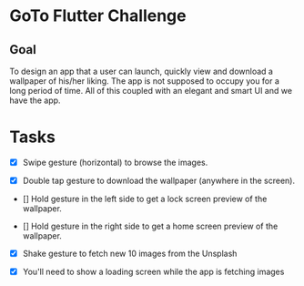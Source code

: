 # GoTo Flutter Challenge

## Goal

To design an app that a user can launch, quickly view and download a wallpaper of his/her liking. The app is not supposed to occupy you for a long period of time. All of this coupled with an elegant and smart UI and we have the app.

# Tasks

- [x] Swipe gesture (horizontal) to browse the images.

- [x] Double tap gesture to download the wallpaper (anywhere in the screen).

- [] Hold gesture in the left side to get a lock screen preview of the wallpaper.

- [] Hold gesture in the right side to get a home screen preview of the wallpaper.

- [x] Shake gesture to fetch new 10 images from the Unsplash

- [x] You'll need to show a loading screen while the app is fetching images
